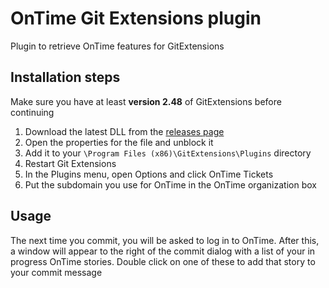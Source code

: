 # OnTime Git Extensions plugin

Plugin to retrieve OnTime features for GitExtensions

## Installation steps

Make sure you have at least **version 2.48** of GitExtensions before continuing

1. Download the latest DLL from the [releases page](https://github.com/andypaxo/ontime-git-extensions/releases)
2. Open the properties for the file and unblock it
1. Add it to your `\Program Files (x86)\GitExtensions\Plugins` directory
1. Restart Git Extensions
1. In the Plugins menu, open Options and click OnTime Tickets
1. Put the subdomain you use for OnTime in the OnTime organization box

## Usage

The next time you commit, you will be asked to log in to OnTime.
After this, a window will appear to the right of the commit dialog with a list of your in progress OnTime stories.
Double click on one of these to add that story to your commit message
